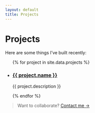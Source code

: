 ```yaml
---
layout: default
title: Projects
---
```


# Projects

Here are some things I’ve built recently:

<ul>
  {% for project in site.data.projects %}
    <li>
      <h3><a href="{{ project.url }}">{{ project.name }}</a></h3>
      <p>{{ project.description }}</p>
    </li>
  {% endfor %}
</ul>

> Want to collaborate? [Contact me →](/contact)
